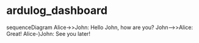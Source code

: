 # ardulog_dashboard

sequenceDiagram
    Alice->>John: Hello John, how are you?
    John-->>Alice: Great!
    Alice-)John: See you later!
